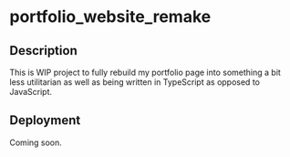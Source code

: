 # portfolio_website_remake #

## Description ##

This is WIP project to fully rebuild my portfolio page into something a bit less utilitarian as well as being written in TypeScript as opposed to JavaScript.

## Deployment ##

Coming soon.